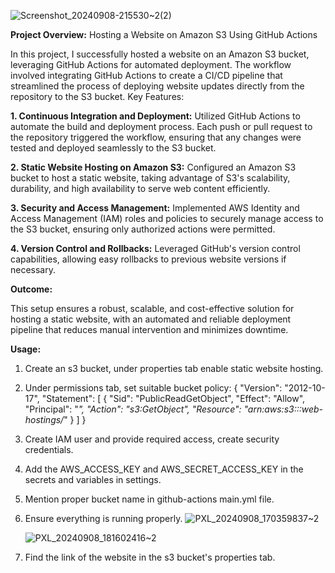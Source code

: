 ![Screenshot_20240908-215530~2(2)](https://github.com/user-attachments/assets/ad3e604f-cfc8-4cd9-ad5d-11b0a00b1187)

**Project Overview:** Hosting a Website on Amazon S3 Using GitHub Actions

In this project, I successfully hosted a website on an Amazon S3 bucket, leveraging GitHub Actions for automated deployment. The workflow involved integrating GitHub Actions to create a CI/CD pipeline that streamlined the process of deploying website updates directly from the repository to the S3 bucket.
Key Features:

**1. Continuous Integration and Deployment:** Utilized GitHub Actions to automate the build and deployment process. Each push or pull request to the repository triggered the workflow, ensuring that any changes were tested and deployed seamlessly to the S3 bucket.

**2. Static Website Hosting on Amazon S3:** Configured an Amazon S3 bucket to host a static website, taking advantage of S3's scalability, durability, and high availability to serve web content efficiently.

**3. Security and Access Management:** Implemented AWS Identity and Access Management (IAM) roles and policies to securely manage access to the S3 bucket, ensuring only authorized actions were permitted.

**4. Version Control and Rollbacks:** Leveraged GitHub's version control capabilities, allowing easy rollbacks to previous website versions if necessary.

**Outcome:**

This setup ensures a robust, scalable, and cost-effective solution for hosting a static website, with an automated and reliable deployment pipeline that reduces manual intervention and minimizes downtime.

**Usage:**

1. Create an s3 bucket, under properties tab enable static website hosting.
2. Under permissions tab, set suitable bucket policy:
   {
    "Version": "2012-10-17",
    "Statement": [
        {
            "Sid": "PublicReadGetObject",
            "Effect": "Allow",
            "Principal": "*",
            "Action": "s3:GetObject",
            "Resource": "arn:aws:s3:::web-hostings/*"
        }
    ] 
   }
3. Create IAM user and provide required access, create security credentials.
4. Add the AWS_ACCESS_KEY and AWS_SECRET_ACCESS_KEY in the secrets and variables in settings.
5. Mention proper bucket name in github-actions main.yml file.
6. Ensure everything is running properly.
   ![PXL_20240908_170359837~2](https://github.com/user-attachments/assets/5c971118-f4ca-45c6-9390-035e79e871c2)
   
   ![PXL_20240908_181602416~2](https://github.com/user-attachments/assets/db485ab7-2c96-4447-acbe-5834526f6a99)
7. Find the link of the website in the s3 bucket's properties tab.


